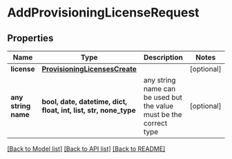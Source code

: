 # AddProvisioningLicenseRequest


## Properties
Name | Type | Description | Notes
------------ | ------------- | ------------- | -------------
**license** | [**ProvisioningLicensesCreate**](ProvisioningLicensesCreate.md) |  | [optional] 
**any string name** | **bool, date, datetime, dict, float, int, list, str, none_type** | any string name can be used but the value must be the correct type | [optional]

[[Back to Model list]](../README.md#documentation-for-models) [[Back to API list]](../README.md#documentation-for-api-endpoints) [[Back to README]](../README.md)


